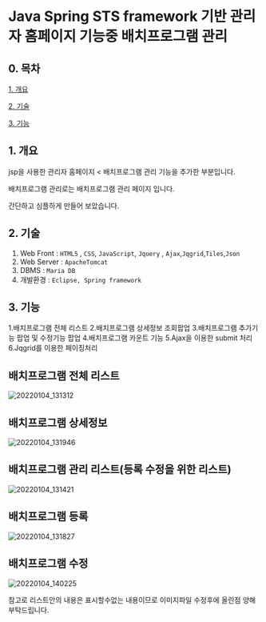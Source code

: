 
# Java Spring STS framework 기반 관리자 홈페이지 기능중 배치프로그램 관리 

## 0. 목차

[1. 개요](#1-개요)

[2. 기술](#2-기술)

[3. 기능](#7-기능)


## 1. 개요
jsp을 사용한 관리자 홈페이지 < 배치프로그램 관리 기능을 추가한 부분입니다.

배치프로그램 관리로는 배치프로그램 관리 페이지 입니다. 

간단하고 심플하게 만들어 보았습니다. 

## 2. 기술
1. Web Front : `HTML5` , `CSS`, `JavaScript`, `Jquery` , `Ajax`,`Jqgrid`,`Tiles`,`Json`
2. Web Server : `ApacheTomcat`
3. DBMS : `Maria DB`
4. 개발환경 : `Eclipse, Spring framework`


## 3. 기능
1.배치프로그램 전체 리스트
2.배치프로그램 상세정보 조회팝업
3.배치프로그램 추가기능 팝업 및 수정기능 팝업
4.배치프로그램 카운트 기능
5.Ajax을 이용한 submit 처리
6.Jqgrid를 이용한 페이징처리


## 배치프로그램 전체 리스트  
![20220104_131312](https://user-images.githubusercontent.com/82851125/148013691-f7358f29-07dc-4830-9d85-45084f59ab04.png)

## 배치프로그램 상세정보 
![20220104_131946](https://user-images.githubusercontent.com/82851125/148013249-cb1a604d-1f76-41d9-9ac9-1f39be7d3fc8.png)

## 배치프로그램 관리 리스트(등록 수정을 위한 리스트)  
![20220104_131421](https://user-images.githubusercontent.com/82851125/148013826-1c3f6f62-bf61-4419-a12c-2ac6bafb68f3.png)

## 배치프로그램 등록  
![20220104_131827](https://user-images.githubusercontent.com/82851125/148013622-6714726c-b5dc-4949-ba43-ca527439fa75.png)

## 배치프로그램 수정  
![20220104_140225](https://user-images.githubusercontent.com/82851125/148014227-3b28a546-a373-4bc6-a51f-827e08ae26a5.png)

참고로 리스트안의 내용은 표시할수없는 내용이므로 이미지파일 수정후에 올린점 양해 부탁드립니다.

